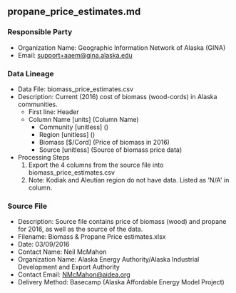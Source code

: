## propane_price_estimates.md

### Responsible Party
  * Organization Name: Geographic Information Network of Alaska (GINA)
  * Email: support+aaem@gina.alaska.edu

### Data Lineage
  * Data File: biomass_price_estimates.csv
  * Description: Current (2016) cost of biomass (wood-cords) in Alaska communities.
    * First line: Header
    * Column Name [units] (Column Name)
      * Community [unitless] ()
      * Region [unitless] ()
      * Biomass [$/Cord] (Price of biomass in 2016)
      * Source [unitless] (Source of biomass price data)
  * Processing Steps
    1. Export the 4 columns from the source file into biomass_price_estimates.csv
    2. Note: Kodiak and Aleutian region do not have data.  Listed as 'N/A' in column.

### Source File
  * Description: Source file contains price of biomass (wood) and propane for 2016, as well as the source of the data.
  * Filename: Biomass & Propane Price estimates.xlsx
  * Date: 03/09/2016
  * Contact Name: Neil McMahon
  * Organization Name: Alaska Energy Authority/Alaska Industrial Development and Export Authority
  * Contact Email: NMcMahon@aidea.org
  * Delivery Method: Basecamp (Alaska Affordable Energy Model Project)

